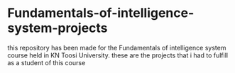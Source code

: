 # Fundamentals-of-intelligence-system-projects
this repository has been made for the Fundamentals of intelligence system course held in KN Toosi University. these are the projects that i had to fulfill as a student of this course 

